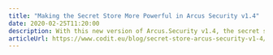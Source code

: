 ```yaml
---
title: "Making the Secret Store More Powerful in Arcus Security v1.4"
date: 2020-02-25T11:20:00
description: With this new version of Arcus.Security v1.4, the secret store has a ton of new updates.
articleUrl: https://www.codit.eu/blog/secret-store-arcus-security-v1-4/
---
```

